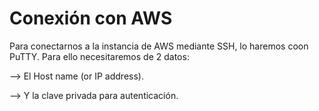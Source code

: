 # Conexión con AWS
Para conectarnos a la instancia de AWS mediante SSH, lo haremos coon PuTTY. Para ello necesitaremos de 2 datos:

--> El Host name (or IP address).

--> Y la clave privada para autenticación.
